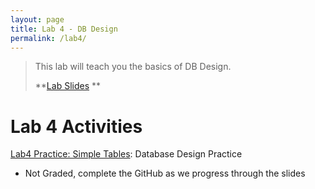 ```yaml
---
layout: page
title: Lab 4 - DB Design
permalink: /lab4/
---
```


> This lab will teach you the basics of DB Design.
>
> **[Lab Slides](/lab4/Lab4_Final.pdf)
** <br>


# Lab 4 Activities
[Lab4 Practice: Simple Tables](https://classroom.github.com/a/dV40qc54): Database Design Practice
 - Not Graded, complete the GitHub as we progress through the slides
